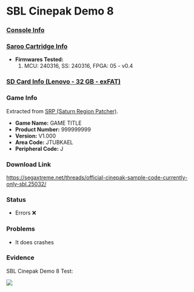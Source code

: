 # SBL Cinepak Demo 8

### [Console Info](../../../../../Info/Consoles/VA13/README.md)

### [Saroo Cartridge Info](../../../../../Info/Cartridges/RetroGameParadiseStore/1.32F/README.md)

- <b>Firmwares Tested:</b>
  1. MCU: 240316, SS: 240316, FPGA: 05 - v0.4

### [SD Card Info (Lenovo - 32 GB - exFAT)](../../../../../Info/SdCards/Lenovo/32GB/exfat/README.md)

### Game Info

Extracted from [SRP (Saturn Region Patcher)](https://segaxtreme.net/resources/saturn-region-patcher.81/download).

- <b>Game Name:</b> GAME TITLE
- <b>Product Number:</b> 999999999
- <b>Version:</b> V1.000
- <b>Area Code:</b> JTUBKAEL
- <b>Peripheral Code:</b> J

### Download Link

https://segaxtreme.net/threads/official-cinepak-sample-code-currently-only-sbl.25032/

### Status

- Errors :x:

### Problems

- It does crashes

### Evidence

SBL Cinepak Demo 8 Test:

[![](https://img.youtube.com/vi/88pauwl5614/0.jpg)](https://www.youtube.com/watch?v=88pauwl5614)
